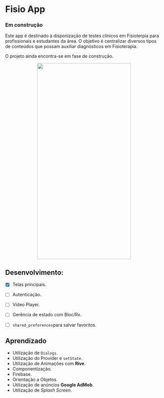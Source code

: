# Fisio App
### Em construção
Este app é destinado à disponização de testes clínicos em Fisioterpia para profissionais e estudantes da área. O objetivo é centralizar diversos tipos de conteúdos que possam auxiliar diagnósticos em Fisioterapia.

O projeto ainda encontra-se em fase de construção.
 
  <p align="center">
 <img  width="300" height="625" src="assets/to_readme/presentation.gif">
 <p/>

 ## Desenvolvimento:
 - [x] Telas principais.
 - [ ] Autenticação.
 - [ ] Vídeo Player.
 - [ ] Gerência de estado com Bloc/Rx.
 - [ ] `shared_preferences`para salvar favoritos.

 
 ## Aprendizado
* Utilização de `Dialogs`.
* Utilização do Provider e `setState`.
* Utilização de Animações com **Rive**.
* Componentização.
* Firebase.
* Orientação a Objetos.
* Utilização de anúncios **Google AdMob**.
* Utilização de *Splash Screen*.
